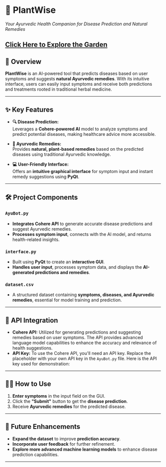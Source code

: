 # 🌿 **PlantWise** 
*Your Ayurvedic Health Companion for Disease Prediction and Natural Remedies*

[Click Here to Explore the Garden](https://sites.google.com/view/plantwise/vitrual-garden?authuser=0)  
---

## 🌟 **Overview** 
**PlantWise** is an AI-powered tool that predicts diseases based on user symptoms and suggests **natural Ayurvedic remedies**. With its intuitive interface, users can easily input symptoms and receive both predictions and treatments rooted in traditional herbal medicine.

---

## ✨ **Key Features** 

- **🔍 Disease Prediction:**  
   Leverages a **Cohere-powered AI** model to analyze symptoms and predict potential diseases, making healthcare advice more accessible.  

- **🌱 Ayurvedic Remedies:**  
   Provides **natural, plant-based remedies** based on the predicted diseases using traditional Ayurvedic knowledge.

- **💻 User-Friendly Interface:**  
   Offers an **intuitive graphical interface** for symptom input and instant remedy suggestions using **PyQt**.

---

## 🛠 **Project Components** 

### `AyuBot.py`
- **Integrates Cohere API** to generate accurate disease predictions and suggest Ayurvedic remedies.
- **Processes symptom input**, connects with the AI model, and returns health-related insights.

### `interface.py`

-   Built using **PyQt** to create an **interactive GUI**.
-   **Handles user input**, processes symptom data, and displays the **AI-generated predictions and remedies**.

### `dataset.csv`

-   A structured dataset containing **symptoms, diseases, and Ayurvedic remedies**, essential for model training and prediction.

----------

## 📡 **API Integration**

-   **Cohere API:** Utilized for generating predictions and suggesting remedies based on user symptoms. The API provides advanced language model capabilities to enhance the accuracy and relevance of health suggestions.
-   **API Key:** To use the Cohere API, you'll need an API key. Replace the placeholder with your own API key in the `AyuBot.py` file. Here is the API key used for demonstration:
----------

## 🧑‍💻 **How to Use**

1.  **Enter symptoms** in the input field on the GUI.
2.  Click the **"Submit"** button to get the **disease prediction**.
3.  Receive **Ayurvedic remedies** for the predicted disease.

----------

## 🚀 **Future Enhancements**

-   **Expand the dataset** to improve **prediction accuracy**.
-   **Incorporate user feedback** for further refinement.
-   **Explore more advanced machine learning models** to enhance disease prediction capabilities.

----------

